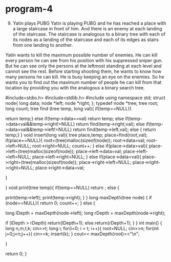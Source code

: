 # program-4
9. Yatin plays PUBG
Yatin is playing PUBG and he has reached a place with a large staircase in front of him.
And there is an enemy at each landing of the staircase.
The staircase is analogous to a binary tree with each of its nodes as a landing of the
staircase and each of its edges as stairs from one landing to another.

Yatin wants to kill the maximum possible number of enemies. He can kill every person
he can see from his position with his suppressed sniper gun. But he can see only the
persons at the leftmost standing at each level and cannot see the rest.
Before starting shooting them, he wants to know how many persons he can kill. He is
busy keeping an eye on the enemies. So he wants you to find out the maximum
number of people he can kill from that location by providing you with the analogous
a binary search tree.

#include<stdio.h>
#include<stdlib.h>
#include <iostream>
using namespace std;
struct node{
long data;
node *left;
node *right;
};
typedef node *tree;
tree root;
long count;
tree find (tree temp, long val){
if(temp==NULL){

return temp;}
else if(temp->data==val) return temp;
else if(temp->data<val&&temp->right!=NULL) return find(temp->right,val);
else if(temp->data>val&&temp->left!=NULL) return find(temp->left,val);
else { return temp;}
}
void insert(long val){
tree place,temp;
place=find(root,val);
if(place==NULL){
root=(tree)malloc(sizeof(node));
root->data=val;
root->left=NULL;
root->right=NULL;
count++;
}
else if(place->data>val){
place->left=(tree)malloc(sizeof(node));
place->left->data=val;
place->left->left=NULL;
place->left->right=NULL;
}
else if(place->data<val){
place->right=(tree)malloc(sizeof(node));
place->right->left=NULL;
place->right->right=NULL;
place->right->data=val;

}

}
void print(tree temp){
if(temp==NULL) return ;
else {

print(temp->left);
print(temp->right);
}
}
long maxDepth(tree node)
{
if (node==NULL){
return 0;
count++;
}
else
{

long lDepth = maxDepth(node->left);
long rDepth = maxDepth(node->right);

if (lDepth > rDepth)
return(lDepth+1);
else
return(rDepth+1);
}
}
int main()
{
long n,m,t,k;
cin>>t;
long i;
for(i=0; i < t; i++){
root=NULL;
cin>>n;
for(int j=0;j<n;j++){
cin>>k;
insert(k);
}
cout<< maxDepth(root)<<"\n";

}

return 0;
}
